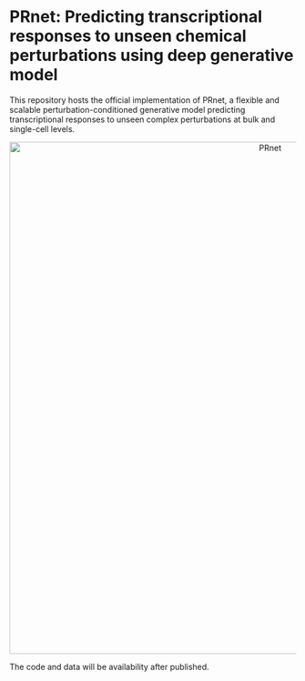 # PRnet: Predicting transcriptional responses to unseen chemical perturbations using deep generative model

This repository hosts the official implementation of PRnet, a flexible and scalable perturbation-conditioned generative model predicting transcriptional responses to unseen complex perturbations at bulk and single-cell levels.

<p align="center"><img src="https://github.com/Perturbation-Response-Prediction/PRnet/master/img/PRnet.svg" alt="PRnet" width="900px" /></p>

The code and data will be availability after published.


